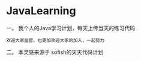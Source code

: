 ﻿# JavaLearning



一。
    我个人的Java学习计划，每天上传当天的练习代码
	
	欢迎大家监督，也更加欢迎大家的加入，一起努力

	
	
	
二。
    本灵感来源于 sofish的天天代码计划